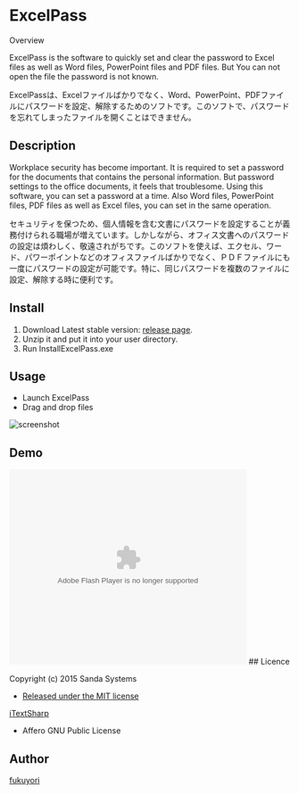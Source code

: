ExcelPass
====

Overview

ExcelPass is the software to quickly set and clear the password to Excel files as well as Word files, PowerPoint files and PDF files. But You can not open the file the password is not known.

ExcelPassは、Excelファイルばかりでなく、Word、PowerPoint、PDFファイルにパスワードを設定、解除するためのソフトです。このソフトで、パスワードを忘れてしまったファイルを開くことはできません。

## Description

Workplace security has become important. It is required to set a password for the documents that contains the personal information. But password settings to the office documents, it feels that troublesome. Using this software, you can set a password at a time. Also Word files, PowerPoint files, PDF files as well as Excel files, you can set in the same operation. 

セキュリティを保つため、個人情報を含む文書にパスワードを設定することが義務付けられる職場が増えています。しかしながら、オフィス文書へのパスワードの設定は煩わしく、敬遠されがちです。このソフトを使えば、エクセル、ワード、パワーポイントなどのオフィスファイルばかりでなく、ＰＤＦファイルにも一度にパスワードの設定が可能です。特に、同じパスワードを複数のファイルに設定、解除する時に便利です。

## Install
1. Download Latest stable version: [release page](https://github.com/fukuyori/ExcelPass/releases).
2. Unzip it and put it into your user directory.
3. Run InstallExcelPass.exe

## Usage
- Launch ExcelPass
- Drag and drop files

![screenshot](https://pbs.twimg.com/media/CWVgL-BUsAA20H8.jpg)

## Demo
<object width="425" height="350">
  <param name="movie" value="https://www.youtube.com/watch?v=8DlthBPhWNE" />
  <param name="wmode" value="transparent" />
  <embed src="https://www.youtube.com/watch?v=8DlthBPhWNE&feature=youtu.be"
         type="application/x-shockwave-flash"
         wmode="transparent" width="425" height="350" />
</object>
## Licence

Copyright (c) 2015 Sanda Systems
- [Released under the MIT license](https://opensource.org/licenses/MIT)

[iTextSharp](http://sourceforge.net/projects/itextsharp/)
- Affero GNU Public License

## Author

[fukuyori](https://github.com/fukuyori)
